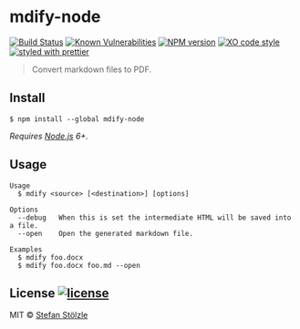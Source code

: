 # mdify-node
[![Build Status](https://travis-ci.org/stoe/mdify-node.svg?branch=master)](https://travis-ci.org/stoe/mdify-node) [![Known Vulnerabilities](https://snyk.io/test/github/stoe/mdify-node/badge.svg)](https://snyk.io/test/github/stoe/mdify-node) [![NPM version](https://img.shields.io/npm/v/mdify-node.svg)](https://www.npmjs.com/package/mdify-node) [![XO code style](https://img.shields.io/badge/code_style-XO-5ed9c7.svg)](https://github.com/sindresorhus/xo) [![styled with prettier](https://img.shields.io/badge/styled_with-prettier-ff69b4.svg)](https://github.com/prettier/prettier)

> Convert markdown files to PDF.


## Install
```
$ npm install --global mdify-node
```

_Requires [Node.js](https://nodejs.org) 6+._


## Usage
```shell
Usage
  $ mdify <source> [<destination>] [options]

Options
  --debug   When this is set the intermediate HTML will be saved into a file.
  --open    Open the generated markdown file.

Examples
  $ mdify foo.docx
  $ mdify foo.docx foo.md --open
```


## License [![license](https://img.shields.io/github/license/stoe/mdify-node.svg)](https://github.com/stoe/mdify-node/blob/master/license)
MIT © [Stefan Stölzle](https://github.com/stoe)

